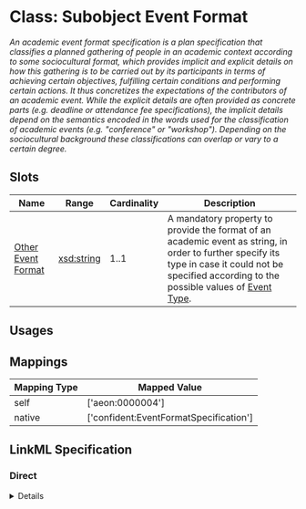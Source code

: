# Class: Subobject Event Format
_An academic event format specification is a plan specification that classifies a planned gathering of people in an academic context according to some sociocultural format, which provides implicit and explicit details on how this gathering is to be carried out by its participants in terms of achieving certain objectives, fulfilling certain conditions and performing certain actions. It thus concretizes the expectations of the contributors of an academic event. While the explicit details are often provided as concrete parts (e.g. deadline or attendance fee specifications), the implicit details depend on the semantics encoded in the words used for the classification of academic events (e.g. "conference" or "workshop"). Depending on the sociocultural background these classifications can overlap or vary to a certain degree._






<!-- no inheritance hierarchy -->


## Slots

| Name | Range | Cardinality | Description  | 
| ---  | --- | --- | --- | 
| [Other Event Format](other_format.md) | [xsd:string](http://www.w3.org/2001/XMLSchema#string) | 1..1 | A mandatory property to provide the format of an academic event as string, in order to further specify its type in case it could not be specified according to the possible values of [Event Type](EventType.md).  | 


## Usages












## Mappings

| Mapping Type | Mapped Value |
| ---  | ---  |
| self | ['aeon:0000004'] |
| native | ['confident:EventFormatSpecification'] |


## LinkML Specification

<!-- TODO: investigate https://stackoverflow.com/questions/37606292/how-to-create-tabbed-code-blocks-in-mkdocs-or-sphinx -->

### Direct

<details>
```yaml
name: EventFormatSpecification
description: An academic event format specification is a plan specification that classifies
  a planned gathering of people in an academic context according to some sociocultural
  format, which provides implicit and explicit details on how this gathering is to
  be carried out by its participants in terms of achieving certain objectives, fulfilling
  certain conditions and performing certain actions. It thus concretizes the expectations
  of the contributors of an academic event. While the explicit details are often provided
  as concrete parts (e.g. deadline or attendance fee specifications), the implicit
  details depend on the semantics encoded in the words used for the classification
  of academic events (e.g. "conference" or "workshop"). Depending on the sociocultural
  background these classifications can overlap or vary to a certain degree.
title: Subobject Event Format
from_schema: https://raw.githubusercontent.com/TIBHannover/ConfIDent_schema/%238_naming/src/linkml/ConfIDent_schema.yaml
attributes:
  other_format:
    name: other_format
    description: A mandatory property to provide the format of an academic event as
      string, in order to further specify its type in case it could not be specified
      according to the possible values of [Event Type](EventType.md).
    title: Other Event Format
    examples:
    - value: ad-hoc meeting of university presidents
      description: An example to provide a format specification for special type of
        academic event that is not in the schema's [EventType](EventType) enum.
    from_schema: https://raw.githubusercontent.com/TIBHannover/ConfIDent_schema/%238_naming/src/linkml/ConfIDent_schema.yaml
    slot_uri: obi:0002815
    range: string
    required: true
class_uri: aeon:0000004

```
</details>

### Induced

<details>
```yaml
name: EventFormatSpecification
description: An academic event format specification is a plan specification that classifies
  a planned gathering of people in an academic context according to some sociocultural
  format, which provides implicit and explicit details on how this gathering is to
  be carried out by its participants in terms of achieving certain objectives, fulfilling
  certain conditions and performing certain actions. It thus concretizes the expectations
  of the contributors of an academic event. While the explicit details are often provided
  as concrete parts (e.g. deadline or attendance fee specifications), the implicit
  details depend on the semantics encoded in the words used for the classification
  of academic events (e.g. "conference" or "workshop"). Depending on the sociocultural
  background these classifications can overlap or vary to a certain degree.
title: Subobject Event Format
from_schema: https://raw.githubusercontent.com/TIBHannover/ConfIDent_schema/%238_naming/src/linkml/ConfIDent_schema.yaml
attributes:
  other_format:
    name: other_format
    description: A mandatory property to provide the format of an academic event as
      string, in order to further specify its type in case it could not be specified
      according to the possible values of [Event Type](EventType.md).
    title: Other Event Format
    examples:
    - value: ad-hoc meeting of university presidents
      description: An example to provide a format specification for special type of
        academic event that is not in the schema's [EventType](EventType) enum.
    from_schema: https://raw.githubusercontent.com/TIBHannover/ConfIDent_schema/%238_naming/src/linkml/ConfIDent_schema.yaml
    slot_uri: obi:0002815
    alias: other_format
    owner: EventFormatSpecification
    range: string
    required: true
class_uri: aeon:0000004

```
</details>